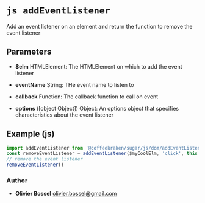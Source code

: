 


<!-- @namespace    sugar.js.dom -->

# ```js addEventListener ```


Add an event listener on an element and return the function to remove the event listener

## Parameters

- **$elm**  HTMLElement: The HTMLElement on which to add the event listener

- **eventName**  String: THe event name to listen to

- **callback**  Function: The callback function to call on event

- **options** ([object Object]) Object: An options object that specifies characteristics about the event listener



## Example (js)

```js
import addEventListener from '@coffeekraken/sugar/js/dom/addEventListener'
const removeEventListener = addEventListener($myCoolElm, 'click', this._myCoolFunction, this)
// remove the event listener
removeEventListener()
```


### Author
- **Olivier Bossel** <a href="mailto:olivier.bossel@gmail.com">olivier.bossel@gmail.com</a> 



